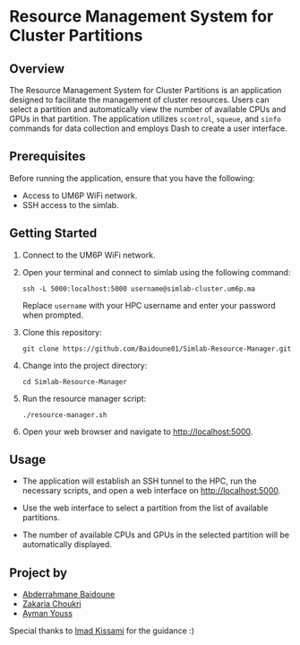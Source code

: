 # Resource Management System for Cluster Partitions

## Overview

The Resource Management System for Cluster Partitions is an application designed to facilitate the management of cluster resources. Users can select a partition and automatically view the number of available CPUs and GPUs in that partition. The application utilizes ```scontrol```, ```squeue```, and ```sinfo``` commands for data collection and employs Dash to create a user interface.

## Prerequisites

Before running the application, ensure that you have the following:

- Access to UM6P WiFi network.
- SSH access to the simlab.

## Getting Started

1. Connect to the UM6P WiFi network.

2. Open your terminal and connect to simlab using the following command:

   ```
   ssh -L 5000:localhost:5000 username@simlab-cluster.um6p.ma
   ```

   Replace `username` with your HPC username and enter your password when prompted.

3. Clone this repository:

   ```
   git clone https://github.com/Baidoune01/Simlab-Resource-Manager.git
   ```

4. Change into the project directory:

   ```
   cd Simlab-Resource-Manager
   ```

5. Run the resource manager script:

   ```
   ./resource-manager.sh
   ```

6. Open your web browser and navigate to [http://localhost:5000](http://localhost:5000).

## Usage


- The application will establish an SSH tunnel to the HPC, run the necessary scripts, and open a web interface on [http://localhost:5000](http://localhost:5000).

- Use the web interface to select a partition from the list of available partitions.

- The number of available CPUs and GPUs in the selected partition will be automatically displayed.

## Project by


- [Abderrahmane Baidoune](https://github.com/baidoune01)
- [Zakaria Choukri](https://github.com/zakariaCHOUKRI)
- [Ayman Youss](https://github.com/aymanyouss)
  
Special thanks to [Imad Kissami](https://github.com/imadki) for the guidance :)